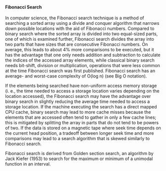 #### Fibonacci Search
In computer science, the Fibonacci search technique is a method of searching a sorted array using a divide and conquer algorithm that narrows down possible locations with the aid of Fibonacci numbers. Compared to binary search where the sorted array is divided into two equal-sized parts, one of which is examined further, Fibonacci search divides the array into two parts that have sizes that are consecutive Fibonacci numbers. On average, this leads to about 4% more comparisons to be executed, but it has the advantage that one only needs addition and subtraction to calculate the indices of the accessed array elements, while classical binary search needs bit-shift, division or multiplication, operations that were less common at the time Fibonacci search was first published. Fibonacci search has an average- and worst-case complexity of O(log n) (see Big O notation).

If the elements being searched have non-uniform access memory storage (i. e., the time needed to access a storage location varies depending on the location accessed), the Fibonacci search may have the advantage over binary search in slightly reducing the average time needed to access a storage location. If the machine executing the search has a direct mapped CPU cache, binary search may lead to more cache misses because the elements that are accessed often tend to gather in only a few cache lines; this is mitigated by splitting the array in parts that do not tend to be powers of two. If the data is stored on a magnetic tape where seek time depends on the current head position, a tradeoff between longer seek time and more comparisons may lead to a search algorithm that is skewed similarly to Fibonacci search.

Fibonacci search is derived from Golden section search, an algorithm by Jack Kiefer (1953) to search for the maximum or minimum of a unimodal function in an interval.

